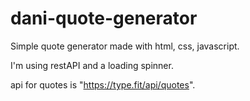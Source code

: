 # dani-quote-generator
Simple quote generator made with html, css, javascript.

I'm using restAPI and a loading spinner.

api for quotes is "https://type.fit/api/quotes".
